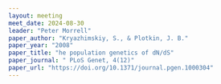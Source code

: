 ```yaml
---
layout: meeting
meet_date: 2024-08-30
leader: "Peter Morrell"
paper_author: "Kryazhimskiy, S., & Plotkin, J. B."
paper_year: "2008"
paper_title: "he population genetics of dN/dS"
paper_journal: " PLoS Genet, 4(12)"
paper_url: "https://doi.org/10.1371/journal.pgen.1000304"
---
```

